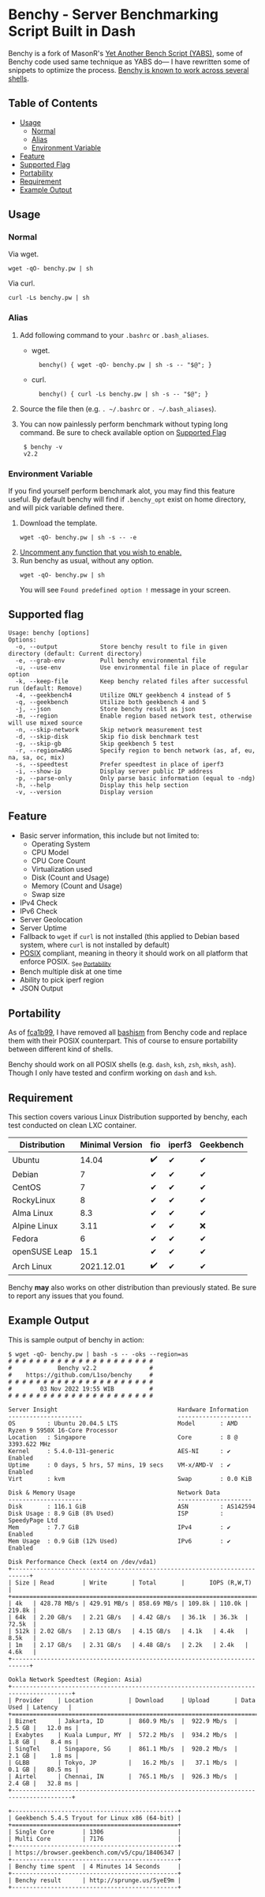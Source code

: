 # Benchy - Server Benchmarking Script Built in Dash

Benchy is a fork of MasonR's [Yet Another Bench Script (YABS)](https://github.com/masonr/yet-another-bench-script), some of Benchy code used same technique as YABS do— I have rewritten some of snippets to optimize the process. [Benchy is known to work across several shells](https://github.com/L1so/benchy#portability).

## Table of Contents
- [Usage](https://github.com/L1so/benchy#usage)
	+ [Normal](https://github.com/L1so/benchy#normal)
	+ [Alias](https://github.com/L1so/benchy#alias)
	+ [Environment Variable](https://github.com/L1so/benchy#environment-variable)
- [Feature](https://github.com/L1so/benchy#feature)
- [Supported Flag](https://github.com/L1so/benchy#supported-flag)
- [Portability](https://github.com/L1so/benchy#portability)
- [Requirement](https://github.com/L1so/benchy#requirement)
- [Example Output](https://github.com/L1so/benchy#example-output)

## Usage
### Normal
Via wget.

	wget -qO- benchy.pw | sh
Via curl.

	curl -Ls benchy.pw | sh
### Alias
1. Add following command to your `.bashrc` or `.bash_aliases`.
	- wget.
	
			benchy() { wget -qO- benchy.pw | sh -s -- "$@"; }
	- curl.
	
			benchy() { curl -Ls benchy.pw | sh -s -- "$@"; }
2. Source the file then (e.g. `. ~/.bashrc` or `. ~/.bash_aliases`).
3. You can now painlessly perform benchmark without typing long command. Be sure to check available option on [Supported Flag](https://github.com/L1so/benchy#supported-flag)
	
		$ benchy -v
		v2.2

### Environment Variable
If you find yourself perform benchmark alot, you may find this feature useful. By default benchy will find if `.benchy_opt` exist on home directory, and will pick variable defined there.
1. Download the template.
	```
	wget -qO- benchy.pw | sh -s -- -e
	```
2. [Uncomment any function that you wish to enable.](https://github.com/L1so/benchy/blob/main/.benchy_opt)
3. Run benchy as usual, without any option.
	```
	wget -qO- benchy.pw | sh
	```
	You will see `Found predefined option !` message in your screen.
## Supported flag
```
Usage: benchy [options]
Options:
  -o, --output            Store benchy result to file in given directory (default: Current directory)
  -e, --grab-env          Pull benchy environmental file
  -u, --use-env           Use environmental file in place of regular option
  -k, --keep-file         Keep benchy related files after successful run (default: Remove)
  -4, --geekbench4        Utilize ONLY geekbench 4 instead of 5
  -q, --geekbench         Utilize both geekbench 4 and 5
  -j, --json              Store benchy result as json
  -m, --region            Enable region based network test, otherwise will use mixed source
  -n, --skip-network      Skip network measurement test
  -d, --skip-disk         Skip fio disk benchmark test
  -g, --skip-gb           Skip geekbench 5 test
  -r, --region=ARG        Specify region to bench network (as, af, eu, na, sa, oc, mix)
  -s, --speedtest         Prefer speedtest in place of iperf3
  -i, --show-ip           Display server public IP address
  -p, --parse-only        Only parse basic information (equal to -ndg)
  -h, --help              Display this help section
  -v, --version           Display version
```
## Feature
* Basic server information, this include but not limited to:
	* Operating System
	* CPU Model
	* CPU Core Count
	* Virtualization used
	* Disk (Count and Usage)
	* Memory (Count and Usage)
	* Swap size
* IPv4 Check
* IPv6 Check
* Server Geolocation
* Server Uptime
* Fallback to `wget` if `curl` is not installed (this applied to Debian based system, where `curl` is not installed by default)
* [POSIX](https://pubs.opengroup.org/onlinepubs/9699919799.2018edition/) compliant, meaning in theory it should work on all platform that enforce POSIX. <sub>See [Portability](https://github.com/L1so/benchy#portability)</sub>
* Bench multiple disk at one time
* Ability to pick iperf region
* JSON Output

## Portability
As of [fca1b99](https://github.com/L1so/benchy/commit/fca1b99b8fabeb563a8e6a628b82b4634e03b0f8), I have removed all [bashism](https://mywiki.wooledge.org/Bashism) from Benchy code and replace them with their POSIX counterpart. This of course to ensure portability between different kind of shells.

Benchy should work on all POSIX shells (e.g. `dash`, `ksh`, `zsh`, `mksh`, `ash`). Though I only have tested and confirm working on `dash` and `ksh`.

## Requirement
This section covers various Linux Distribution supported by benchy, each test conducted on clean LXC container.

| Distribution | Minimal Version |fio|iperf3|Geekbench|
| --- | --- |---|---|---|
| Ubuntu | 14.04 |✔️|✔|✔|
|Debian|7|✔|✔|✔|
| CentOS | 7 |✔|✔|✔|
| RockyLinux |8 |✔|✔|✔|
|Alma Linux|8.3|✔|✔|✔|
|Alpine Linux |3.11|✔|✔|❌|
|Fedora|6|✔|✔|✔|
|openSUSE Leap|15.1|✔|✔|✔|
|Arch Linux|2021.12.01|✔️|✔|✔|

Benchy **may** also works on other distribution than previously stated. Be sure to report any issues that you found.

## Example Output

This is sample output of benchy in action:
```
$ wget -qO- benchy.pw | bash -s -- -oks --region=as
# # # # # # # # # # # # # # # # # # # # #
#             Benchy v2.2               #
#    https://github.com/L1so/benchy     #
# # # # # # # # # # # # # # # # # # # # #
#        03 Nov 2022 19:55 WIB          #
# # # # # # # # # # # # # # # # # # # # #

Server Insight                                  Hardware Information
---------------------                           ---------------------
OS         : Ubuntu 20.04.5 LTS                 Model       : AMD Ryzen 9 5950X 16-Core Processor
Location   : Singapore                          Core        : 8 @ 3393.622 MHz
Kernel     : 5.4.0-131-generic                  AES-NI      : ✔ Enabled
Uptime     : 0 days, 5 hrs, 57 mins, 19 secs    VM-x/AMD-V  : ✔ Enabled
Virt       : kvm                                Swap        : 0.0 KiB   

Disk & Memory Usage                             Network Data
---------------------                           ---------------------
Disk       : 116.1 GiB                          ASN         : AS142594  
Disk Usage : 8.9 GiB (8% Used)                  ISP         : SpeedyPage Ltd
Mem        : 7.7 GiB                            IPv4        : ✔ Enabled
Mem Usage  : 0.9 GiB (12% Used)                 IPv6        : ✔ Enabled

Disk Performance Check (ext4 on /dev/vda1)
+---------------------------------------------------------------------------+
| Size | Read        | Write       | Total       |       IOPS (R,W,T)       |
+===========================================================================+
| 4k   | 428.78 MB/s | 429.91 MB/s | 858.69 MB/s | 109.8k | 110.0k | 219.8k |
| 64k  | 2.20 GB/s   | 2.21 GB/s   | 4.42 GB/s   | 36.1k  | 36.3k  | 72.5k  |
| 512k | 2.02 GB/s   | 2.13 GB/s   | 4.15 GB/s   | 4.1k   | 4.4k   | 8.5k   |
| 1m   | 2.17 GB/s   | 2.31 GB/s   | 4.48 GB/s   | 2.2k   | 2.4k   | 4.6k   |
+---------------------------------------------------------------------------+

Ookla Network Speedtest (Region: Asia)
+---------------------------------------------------------------------------------------+
| Provider    | Location          | Download     | Upload       | Data Used | Latency   |
+=======================================================================================+
| Biznet      | Jakarta, ID       |  860.9 Mb/s  |  922.9 Mb/s  |    2.5 GB |   12.0 ms |
| Exabytes    | Kuala Lumpur, MY  |  572.2 Mb/s  |  934.2 Mb/s  |    1.8 GB |    8.4 ms |
| SingTel     | Singapore, SG     |  861.1 Mb/s  |  920.2 Mb/s  |    2.1 GB |    1.8 ms |
| GLBB        | Tokyo, JP         |   16.2 Mb/s  |   37.1 Mb/s  |    0.1 GB |   80.5 ms |
| Airtel      | Chennai, IN       |  765.1 Mb/s  |  926.3 Mb/s  |    2.4 GB |   32.8 ms |
+---------------------------------------------------------------------------------------+

+-----------------------------------------------+
| Geekbench 5.4.5 Tryout for Linux x86 (64-bit) |
+===============================================+
| Single Core        | 1306                     |
| Multi Core         | 7176                     |
+-----------------------------------------------+
| https://browser.geekbench.com/v5/cpu/18406347 |
+-----------------------------------------------+
| Benchy time spent  | 4 Minutes 14 Seconds     |
+-----------------------------------------------+
| Benchy result      | http://sprunge.us/SyeE9m |
+-----------------------------------------------+
```

